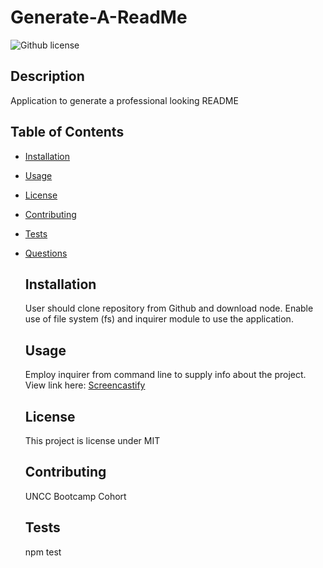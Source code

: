 # Generate-A-ReadMe
  ![Github license](http://img.shields.io/badge/license-MIT-blue.svg)

  ## Description 
  Application to generate a professional looking README

  ## Table of Contents
  * [Installation](#installation)
  * [Usage](#usage)
  * [License](#license)
  * [Contributing](#contributing)
  * [Tests](#tests)
  * [Questions](#questions)
  
    ## Installation 
    User should clone repository from Github and download node.   Enable use of file system (fs) and inquirer module to use the application.  

    ## Usage 
    Employ inquirer from command line to supply info about the project. 
    View link here:  [Screencastify](https://drive.google.com/file/view)

    ## License 
    This project is license under MIT

    ## Contributing 
    UNCC Bootcamp Cohort

    ## Tests
    npm test
  